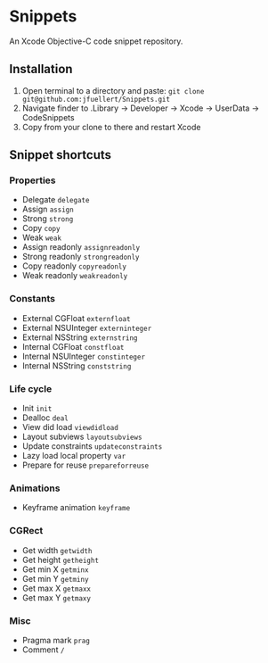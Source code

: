 # Snippets
An Xcode Objective-C code snippet repository.

## Installation
1. Open terminal to a directory and paste: ```git clone git@github.com:jfuellert/Snippets.git```
2. Navigate finder to .Library -> Developer -> Xcode -> UserData -> CodeSnippets
3. Copy from your clone to there and restart Xcode

## Snippet shortcuts

### Properties
- Delegate ```delegate```
- Assign ```assign```
- Strong ```strong```
- Copy ```copy```
- Weak ```weak```
- Assign readonly ```assignreadonly```
- Strong readonly ```strongreadonly```
- Copy readonly ```copyreadonly```
- Weak readonly ```weakreadonly```

### Constants
- External CGFloat ```externfloat```
- External NSUInteger ```externinteger```
- External NSString ```externstring```
- Internal CGFloat ```constfloat```
- Internal NSUInteger ```constinteger```
- Internal NSString ```conststring```

### Life cycle
- Init ```init```
- Dealloc ```deal```
- View did load ```viewdidload```
- Layout subviews ```layoutsubviews```
- Update constraints ```updateconstraints```
- Lazy load local property ```var```
- Prepare for reuse ```prepareforreuse```

### Animations
- Keyframe animation ```keyframe```

### CGRect
- Get width ```getwidth```
- Get height ```getheight```
- Get min X ```getminx```
- Get min Y ```getminy```
- Get max X ```getmaxx```
- Get max Y ```getmaxy```

### Misc
- Pragma mark ```prag```
- Comment ```/```

